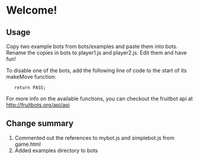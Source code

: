 # Welcome!

## Usage

Copy two example bots from bots/examples and paste them into bots. Rename the copies in
bots to player1.js and player2.js.  Edit them and have fun!

To disable one of the bots, add the following line of code to the start of its makeMove function:

       return PASS;

For more info on the available functions, you can checkout the fruitbot api at http://fruitbots.org/api/api


## Change summary

1. Commented out the references to mybot.js and simplebot.js from game.html
2. Added examples directory to bots

